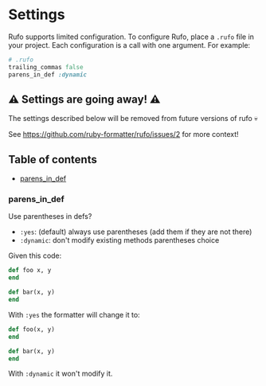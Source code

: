 # Settings

Rufo supports limited configuration.
To configure Rufo, place a `.rufo` file in your project.
Each configuration is a call with one argument. For example:

```ruby
# .rufo
trailing_commas false
parens_in_def :dynamic
```

## :warning: Settings are going away! :warning:

The settings described below will be removed from future versions of rufo :skull:

See https://github.com/ruby-formatter/rufo/issues/2 for more context!

## Table of contents

- [parens_in_def](#parens_in_def)

### parens_in_def

Use parentheses in defs?

- `:yes`: (default) always use parentheses (add them if they are not there)
- `:dynamic`: don't modify existing methods parentheses choice

Given this code:

```ruby
def foo x, y
end

def bar(x, y)
end
```

With `:yes` the formatter will change it to:

```ruby
def foo(x, y)
end

def bar(x, y)
end
```

With `:dynamic` it won't modify it.
